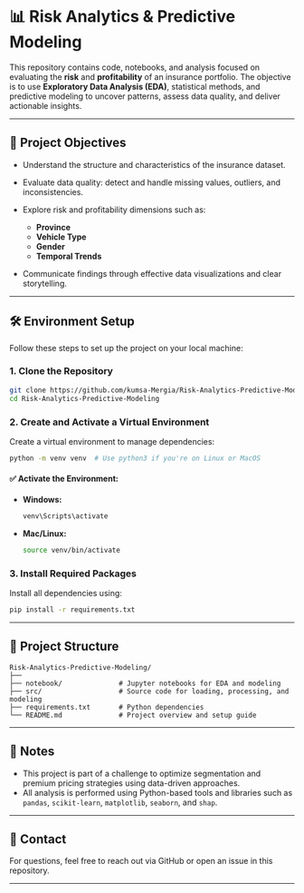# 📊 Risk Analytics & Predictive Modeling

This repository contains code, notebooks, and analysis focused on evaluating the **risk** and **profitability** of an insurance portfolio. The objective is to use **Exploratory Data Analysis (EDA)**, statistical methods, and predictive modeling to uncover patterns, assess data quality, and deliver actionable insights.

---

## 🎯 Project Objectives

* Understand the structure and characteristics of the insurance dataset.
* Evaluate data quality: detect and handle missing values, outliers, and inconsistencies.
* Explore risk and profitability dimensions such as:

  * **Province**
  * **Vehicle Type**
  * **Gender**
  * **Temporal Trends**
* Communicate findings through effective data visualizations and clear storytelling.

---

## 🛠️ Environment Setup

Follow these steps to set up the project on your local machine:

### 1. Clone the Repository

```bash
git clone https://github.com/kumsa-Mergia/Risk-Analytics-Predictive-Modeling.git
cd Risk-Analytics-Predictive-Modeling
```

### 2. Create and Activate a Virtual Environment

Create a virtual environment to manage dependencies:

```bash
python -m venv venv  # Use python3 if you're on Linux or MacOS
```

#### ✅ Activate the Environment:

* **Windows:**

  ```bash
  venv\Scripts\activate
  ```

* **Mac/Linux:**

  ```bash
  source venv/bin/activate
  ```

### 3. Install Required Packages

Install all dependencies using:

```bash
pip install -r requirements.txt
```

---

## 📂 Project Structure

```
Risk-Analytics-Predictive-Modeling/
├── 
├── notebook/              # Jupyter notebooks for EDA and modeling
├── src/                   # Source code for loading, processing, and modeling
├── requirements.txt       # Python dependencies
└── README.md              # Project overview and setup guide
```

---

## 📌 Notes

* This project is part of a challenge to optimize segmentation and premium pricing strategies using data-driven approaches.
* All analysis is performed using Python-based tools and libraries such as `pandas`, `scikit-learn`, `matplotlib`, `seaborn`, and `shap`.

---

## 📧 Contact

For questions, feel free to reach out via GitHub or open an issue in this repository.

---
